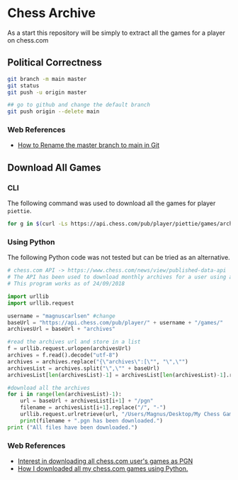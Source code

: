 # Chess Archive

As a start this repository will be simply to extract all the games for a player on chess.com

## Political Correctness

```bash
git branch -m main master
git status
git push -u origin master

## go to github and change the default branch
git push origin --delete main
```

### Web References

- [How to Rename the master branch to main in Git](https://www.git-tower.com/learn/git/faq/git-rename-master-to-main/)

## Download All Games

### CLI

The following command was used to download all the games for player `piettie`.

```bash
for g in $(curl -Ls https://api.chess.com/pub/player/piettie/games/archives | jq -rc ".archives[]") ; do curl -Ls "$g" | jq -rc ".games[].pgn" ; done >> games.pgn
```

### Using Python

The following Python code was not tested but can be tried as an alternative.

```python
# chess.com API -> https://www.chess.com/news/view/published-data-api
# The API has been used to download monthly archives for a user using a Python3 program.
# This program works as of 24/09/2018

import urllib
import urllib.request

username = "magnuscarlsen" #change 
baseUrl = "https://api.chess.com/pub/player/" + username + "/games/"
archivesUrl = baseUrl + "archives"

#read the archives url and store in a list
f = urllib.request.urlopen(archivesUrl)
archives = f.read().decode("utf-8")
archives = archives.replace("{\"archives\":[\"", "\",\"")
archivesList = archives.split("\",\"" + baseUrl)
archivesList[len(archivesList)-1] = archivesList[len(archivesList)-1].rstrip("\"]}")

#download all the archives
for i in range(len(archivesList)-1):
    url = baseUrl + archivesList[i+1] + "/pgn"
    filename = archivesList[i+1].replace("/", "-")
    urllib.request.urlretrieve(url, "/Users/Magnus/Desktop/My Chess Games/" + filename + ".pgn") #change
    print(filename + ".pgn has been downloaded.")
print ("All files have been downloaded.")
```

### Web References

- [Interest in downloading all chess.com user's games as PGN](https://www.reddit.com/r/chess/comments/8d4ou3/interest_in_downloading_all_chesscom_users_games/)
- [How I downloaded all my chess.com games using Python.](https://www.reddit.com/r/chess/comments/9ifkaq/how_i_downloaded_all_my_chesscom_games_using/)